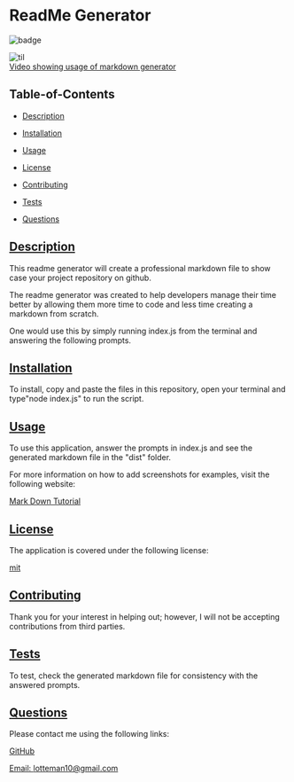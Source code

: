 
  # ReadMe Generator
  
  
  ![badge](https://img.shields.io/badge/license-mit-blue)
    
  ![til](utils/assets/ReadMeGeneratorvid.gif)  
  [Video showing usage of markdown generator](https://www.youtube.com/watch?v=dVMz67bS7vo)
  
  ## Table-of-Contents

  * [Description](#description)
  * [Installation](#installation)
  * [Usage](#usage)
  
  * [License](#license)
    
  * [Contributing](#contributing)
  * [Tests](#tests)
  * [Questions](#questions)
  
  ## [Description](#table-of-contents)

  This readme generator will create a professional markdown file to show case your project repository on github. 

  The readme generator was created to help developers manage their time better by  allowing them more time to code and less time creating a markdown from scratch.

  One would use this by simply running index.js from the terminal and answering the following prompts.

  ## [Installation](#table-of-contents)

  To install, copy and paste the files in this repository, open your terminal and type"node index.js" to run the script.

  ## [Usage](#table-of-contents)

  To use this application, answer the prompts in index.js and see the generated markdown file in the "dist" folder.
  
  For more information on how to add screenshots for examples, visit the following website:
  
  [Mark Down Tutorial](https://agea.github.io/tutorial.md/)
  
  
  ## [License](#table-of-contents)

  The application is covered under the following license:

  
  [mit](https://choosealicense.com/licenses/mit)
    
    

  ## [Contributing](#table-of-contents)
  
  
  Thank you for your interest in helping out; however, I will not be accepting contributions from third parties.
    

  ## [Tests](#table-of-contents)

  To test, check the generated markdown file for consistency with the answered prompts.

  ## [Questions](#table-of-contents)

  Please contact me using the following links:

  [GitHub](https://github.com/lotteman)

  [Email: lotteman10@gmail.com](mailto:lotteman10@gmail.com)